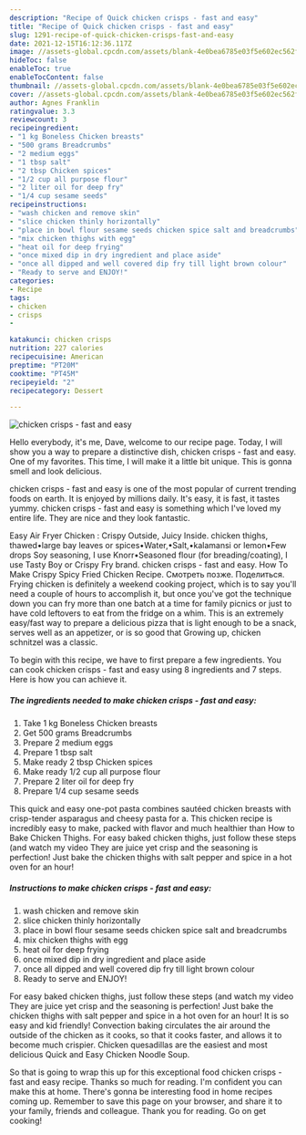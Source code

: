 ```yaml
---
description: "Recipe of Quick chicken crisps - fast and easy"
title: "Recipe of Quick chicken crisps - fast and easy"
slug: 1291-recipe-of-quick-chicken-crisps-fast-and-easy
date: 2021-12-15T16:12:36.117Z
image: //assets-global.cpcdn.com/assets/blank-4e0bea6785e03f5e602ec562f230caae08da540cada707380b4fe1bbebba43da.png
hideToc: false
enableToc: true
enableTocContent: false
thumbnail: //assets-global.cpcdn.com/assets/blank-4e0bea6785e03f5e602ec562f230caae08da540cada707380b4fe1bbebba43da.png
cover: //assets-global.cpcdn.com/assets/blank-4e0bea6785e03f5e602ec562f230caae08da540cada707380b4fe1bbebba43da.png
author: Agnes Franklin
ratingvalue: 3.3
reviewcount: 3
recipeingredient:
- "1 kg Boneless Chicken breasts"
- "500 grams Breadcrumbs"
- "2 medium eggs"
- "1 tbsp salt"
- "2 tbsp Chicken spices"
- "1/2 cup all purpose flour"
- "2 liter oil for deep fry"
- "1/4 cup sesame seeds"
recipeinstructions:
- "wash chicken and remove skin"
- "slice chicken thinly horizontally"
- "place in bowl flour sesame seeds chicken spice salt and breadcrumbs"
- "mix chicken thighs with egg"
- "heat oil for deep frying"
- "once mixed dip in dry ingredient and place aside"
- "once all dipped and well covered dip fry till light brown colour"
- "Ready to serve and ENJOY!"
categories:
- Recipe
tags:
- chicken
- crisps
- 

katakunci: chicken crisps  
nutrition: 227 calories
recipecuisine: American
preptime: "PT20M"
cooktime: "PT45M"
recipeyield: "2"
recipecategory: Dessert

---
```



![chicken crisps - fast and easy](//assets-global.cpcdn.com/assets/blank-4e0bea6785e03f5e602ec562f230caae08da540cada707380b4fe1bbebba43da.png)

Hello everybody, it's me, Dave, welcome to our recipe page. Today, I will show you a way to prepare a distinctive dish, chicken crisps - fast and easy. One of my favorites. This time, I will make it a little bit unique. This is gonna smell and look delicious.

chicken crisps - fast and easy is one of the most popular of current trending foods on earth. It is enjoyed by millions daily. It's easy, it is fast, it tastes yummy. chicken crisps - fast and easy is something which I've loved my entire life. They are nice and they look fantastic.

Easy Air Fryer Chicken : Crispy Outside, Juicy Inside. chicken thighs, thawed•large bay leaves or spices•Water,•Salt,•kalamansi or lemon•Few drops Soy seasoning, I use Knorr•Seasoned flour (for breading/coating), I use Tasty Boy or Crispy Fry brand. chicken crisps - fast and easy. How To Make Crispy Spicy Fried Chicken Recipe. Смотреть позже. Поделиться. Frying chicken is definitely a weekend cooking project, which is to say you&#39;ll need a couple of hours to accomplish it, but once you&#39;ve got the technique down you can fry more than one batch at a time for family picnics or just to have cold leftovers to eat from the fridge on a whim. This is an extremely easy/fast way to prepare a delicious pizza that is light enough to be a snack, serves well as an appetizer, or is so good that Growing up, chicken schnitzel was a classic.


To begin with this recipe, we have to first prepare a few ingredients. You can cook chicken crisps - fast and easy using 8 ingredients and 7 steps. Here is how you can achieve it.

<!--inarticleads1-->

##### The ingredients needed to make chicken crisps - fast and easy:

1. Take 1 kg Boneless Chicken breasts
1. Get 500 grams Breadcrumbs
1. Prepare 2 medium eggs
1. Prepare 1 tbsp salt
1. Make ready 2 tbsp Chicken spices
1. Make ready 1/2 cup all purpose flour
1. Prepare 2 liter oil for deep fry
1. Prepare 1/4 cup sesame seeds


This quick and easy one-pot pasta combines sautéed chicken breasts with crisp-tender asparagus and cheesy pasta for a. This chicken recipe is incredibly easy to make, packed with flavor and much healthier than How to Bake Chicken Thighs. For easy baked chicken thighs, just follow these steps (and watch my video They are juice yet crisp and the seasoning is perfection! Just bake the chicken thighs with salt pepper and spice in a hot oven for an hour! 

<!--inarticleads2-->

##### Instructions to make chicken crisps - fast and easy:

1. wash chicken and remove skin
1. slice chicken thinly horizontally
1. place in bowl flour sesame seeds chicken spice salt and breadcrumbs
1. mix chicken thighs with egg
1. heat oil for deep frying
1. once mixed dip in dry ingredient and place aside
1. once all dipped and well covered dip fry till light brown colour
1. Ready to serve and ENJOY!

For easy baked chicken thighs, just follow these steps (and watch my video They are juice yet crisp and the seasoning is perfection! Just bake the chicken thighs with salt pepper and spice in a hot oven for an hour! It is so easy and kid friendly! Convection baking circulates the air around the outside of the chicken as it cooks, so that it cooks faster, and allows it to become much crispier. Chicken quesadillas are the easiest and most delicious Quick and Easy Chicken Noodle Soup. 

So that is going to wrap this up for this exceptional food chicken crisps - fast and easy recipe. Thanks so much for reading. I'm confident you can make this at home. There's gonna be interesting food in home recipes coming up. Remember to save this page on your browser, and share it to your family, friends and colleague. Thank you for reading. Go on get cooking!

